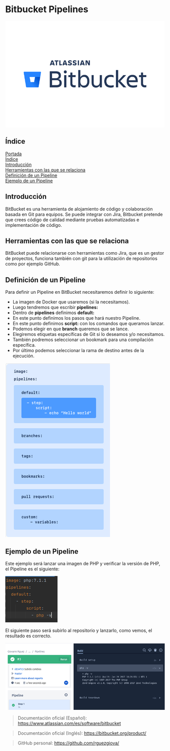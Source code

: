 # **Bitbucket Pipelines**<a name = "id1"></a>

![Logo BitBucket](img/bitbucket-pipelines/logo.png)

## **Índice**<a name = "id2"></a>
[Portada](#id1)<br>
[Índice](#id2)<br>
[Introducción](#id3)<br>
[Herramientas con las que se relaciona](#id4)<br>
[Definición de un Pipeline](#id5)<br>
[Ejemplo de un Pipeline](#id6)<br>

## **Introducción**<a name="id3"></a>
BitBucket es una herramienta de alojamiento de código
y colaboración basada en Git para equipos. Se puede integrar
con Jira, Bitbucket pretende que crees código de calidad mediante
pruebas automatizadas e implementación de código.

## **Herramientas con las que se relaciona**<a name="id4"></a>
BitBucket puede relacionarse con herramientas como Jira, que es un
gestor de proyectos, funciona también con git para la utilización de
repositorios como por ejemplo GitHub.

## **Definición de un Pipeline**<a name="id5"></a>
Para definir un Pipeline en BitBucket necesitaremos definir lo siguiente:

- La imagen de Docker que usaremos (si la necesitamos).
- Luego tendremos que escribir **pipelines:**
- Dentro de **pipelines** definimos **default:**
- En este punto definimos los pasos que hará nuestro Pipeline.
- En este punto definimos **script:** con los comandos que queramos lanzar.
- Podemos elegir en que **branch** queremos que se lance.
- Elegiremos etiquetas específicas de Git si lo deseamos y/o necesitamos.
- También podremos seleccionar un bookmark para una compilación específica.
- Por último podemos seleccionar la rama de destino antes de la ejecución.

![Definir Pipeline](img/bitbucket-pipelines/6.png)

## **Ejemplo de un Pipeline**<a name="id6"></a>
Este ejemplo será lanzar una imagen de PHP y verificar la versión de PHP, el Pipeline
es el siguiente:

![Pipeline PHP](img/bitbucket-pipelines/7.png)

El siguiente paso será subirlo al repositorio y lanzarlo, como vemos, el resultado es correcto.

![Pipeline correcto](img/bitbucket-pipelines/8.png)

> Documentación oficial (Español):
> https://www.atlassian.com/es/software/bitbucket

> Documentación oficial (Inglés):
> https://bitbucket.org/product/

> GitHub personal:
> https://github.com/rguezgiova/